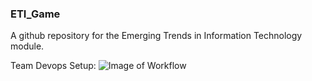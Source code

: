 ### ETI_Game
A github repository for the Emerging Trends in Information Technology module.

Team Devops Setup:
![Image of Workflow](https://i.imgur.com/XWTgzYu.png)
